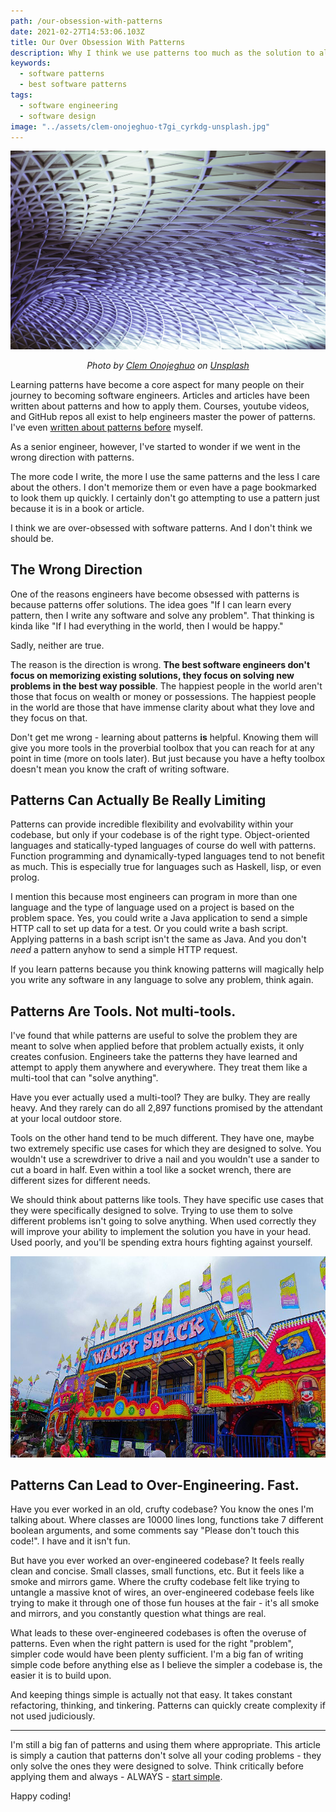 ```yaml
---
path: /our-obsession-with-patterns
date: 2021-02-27T14:53:06.103Z
title: Our Over Obsession With Patterns
description: Why I think we use patterns too much as the solution to all problems rather than what they were designed for.
keywords:
  - software patterns
  - best software patterns
tags:
  - software engineering
  - software design
image: "../assets/clem-onojeghuo-t7gi_cyrkdg-unsplash.jpg"
---
```


![Patterns in King's Cross London](../assets/clem-onojeghuo-t7gi_cyrkdg-unsplash.jpg)

<center>

<i>

Photo by [Clem Onojeghuo](https://unsplash.com/@clemono?utm_source=unsplash&utm_medium=referral&utm_content=creditCopyText) on [Unsplash](https://unsplash.com/s/photos/geometry?utm_source=unsplash&utm_medium=referral&utm_content=creditCopyText)

</i>

</center>


Learning patterns have become a core aspect for many people on their journey to becoming software engineers. Articles and articles have been written about patterns and how to apply them. Courses, youtube videos, and GitHub repos all exist to help engineers master the power of patterns. I've even [written about patterns before](https://bit.ly/3mzVuYW) myself.

As a senior engineer, however, I've started to wonder if we went in the wrong direction with patterns. 

The more code I write, the more I use the same patterns and the less I care about the others. I don't memorize them or even have a page bookmarked to look them up quickly. I certainly don't go attempting to use a pattern just because it is in a book or article. 

I think we are over-obsessed with software patterns. And I don't think we should be.

## The Wrong Direction

One of the reasons engineers have become obsessed with patterns is because patterns offer solutions. The idea goes "If I can learn every pattern, then I write any software and solve any problem". That thinking is kinda like "If I had everything in the world, then I would be happy."

Sadly, neither are true.

The reason is the direction is wrong. **The best software engineers don't focus on memorizing existing solutions, they focus on solving new problems in the best way possible**. The happiest people in the world aren't those that focus on wealth or money or possessions. The happiest people in the world are those that have immense clarity about what they love and they focus on that.

Don't get me wrong - learning about patterns **is** helpful. Knowing them will give you more tools in the proverbial toolbox that you can reach for at any point in time (more on tools later). But just because you have a hefty toolbox doesn't mean you know the craft of writing software.

## Patterns Can Actually Be Really Limiting

Patterns can provide incredible flexibility and evolvability within your codebase, but only if your codebase is of the right type. Object-oriented languages and statically-typed languages of course do well with patterns. Function programming and dynamically-typed languages tend to not benefit as much. This is especially true for languages such as Haskell, lisp, or even prolog. 

I mention this because most engineers can program in more than one language and the type of language used on a project is based on the problem space. Yes, you could write a Java application to send a simple HTTP call to set up data for a test. Or you could write a bash script. Applying patterns in a bash script isn't the same as Java. And you don't *need* a pattern anyhow to send a simple HTTP request.

If you learn patterns because you think knowing patterns will magically help you write any software in any language to solve any problem, think again.

## Patterns Are Tools. Not multi-tools.

I've found that while patterns are useful to solve the problem they are meant to solve when applied before that problem actually exists, it only creates confusion. Engineers take the patterns they have learned and attempt to apply them anywhere and everywhere. They treat them like a multi-tool that can "solve anything".

Have you ever actually used a multi-tool? They are bulky. They are really heavy. And they rarely can do all 2,897 functions promised by the attendant at your local outdoor store.

Tools on the other hand tend to be much different. They have one, maybe two extremely specific use cases for which they are designed to solve. You wouldn't use a screwdriver to drive a nail and you wouldn't use a sander to cut a board in half. Even within a tool like a socket wrench, there are different sizes for different needs. 

We should think about patterns like tools. They have specific use cases that they were specifically designed to solve. Trying to use them to solve different problems isn't going to solve anything. When used correctly they will improve your ability to implement the solution you have in your head. Used poorly, and you'll be spending extra hours fighting against yourself.

![Wacky Shack Fun House](../assets/wacky_shack_fun_house_-_panoramio_-2-.jpg)

## Patterns Can Lead to Over-Engineering. Fast.

Have you ever worked in an old, crufty codebase? You know the ones I'm talking about. Where classes are 10000 lines long, functions take 7 different boolean arguments, and some comments say "Please don't touch this code!". I have and it isn't fun.

But have you ever worked an over-engineered codebase? It feels really clean and concise. Small classes, small functions, etc. But it feels like a smoke and mirrors game. Where the crufty codebase felt like trying to untangle a massive knot of wires, an over-engineered codebase feels like trying to make it through one of those fun houses at the fair - it's all smoke and mirrors, and you constantly question what things are real.

What leads to these over-engineered codebases is often the overuse of patterns. Even when the right pattern is used for the right "problem", simpler code would have been plenty sufficient. I'm a big fan of writing simple code before anything else as I believe the simpler a codebase is, the easier it is to build upon. 

And keeping things simple is actually not that easy. It takes constant refactoring, thinking, and tinkering. Patterns can quickly create complexity if not used judiciously. 

- - -

I'm still a big fan of patterns and using them where appropriate. This article is simply a caution that patterns don't solve all your coding problems - they only solve the ones they were designed to solve. Think critically before applying them and always - ALWAYS - [start simple](https://bit.ly/3sbLjLk).

Happy coding!